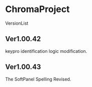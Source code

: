 # ChromaProject
VersionList


## Ver1.00.42
keypro identification logic modification.
## Ver1.00.43
The SoftPanel Spelling Revised. 
